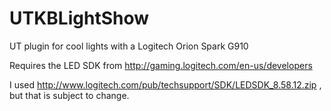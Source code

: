 # UTKBLightShow
UT plugin for cool lights with a Logitech Orion Spark G910

Requires the LED SDK from http://gaming.logitech.com/en-us/developers

I used http://www.logitech.com/pub/techsupport/SDK/LEDSDK_8.58.12.zip , but that is subject to change.
